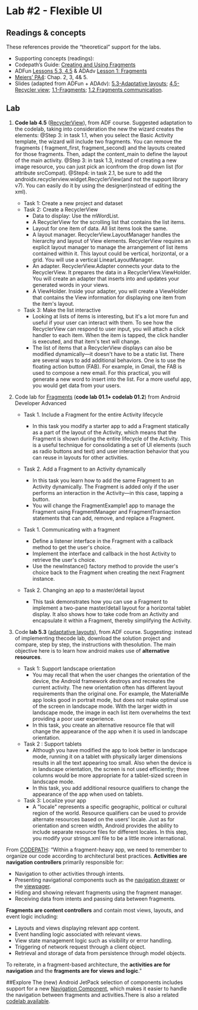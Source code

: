 # Lab #2 - Flexible UI

## Readings & concepts 
These references provide the “theoretical” support for the labs. 

  * Supporting concepts (readings):
   * Codepath’s Guide: [Creating and Using Fragments](https://guides.codepath.com/android/creating-and-using-fragments)
   * ADFun [Lessons 5.3, 4.5](https://google-developer-training.github.io/android-developer-fundamentals-course-concepts-v2/index.html) & ADAdv [Lesson 1: Fragments](https://google-developer-training.github.io/android-developer-advanced-course-concepts/index-book.html)
   * [Meiers’ PA4](https://www.wiley.com/en-pt/Professional+Android%2C+4th+Edition-p-9781118949528): Chap. 2, 3, 4& 5.
  * Slides (adapted from ADFun + ADAdv): [5.3-Adaptative layouts](https://docs.google.com/presentation/d/15VwOB_6BupSUmzryT0YypAtIKUMC9mH67cPVYvyKqNA/edit#slide=id.p); [4.5-Recycler view](https://docs.google.com/presentation/d/1tLLYBSGl9d8nHc_88007kTOZvXdSY0oqIRF3APIgm34/edit#slide=id.p); [1.1-Fragments](https://docs.google.com/presentation/d/1VrlgPyf2IvpEXSFIWXLsz0LqEUjxWu6akwTlRTWX6Ng/edit#slide=id.g2dde0bc238_3_0); [1.2 Fragments communication](https://docs.google.com/presentation/d/11zMbRezuCIJVmPtVtkRBeSBm_FmONv14pNoNIagaCNQ/edit#slide=id.g2f5deb3c7a_1_216).

## Lab
  1. **Code lab 4.5** ([RecyclerView](https://developer.android.com/courses/fundamentals-training/toc-v2#unit_2_user_experience)), from ADF course.
   Suggested adaptation to the codelab, taking into consideration the new the wizard creates the elements:
    @Step 3: in task 1.1, when you select the Basic Activity template, the wizard will include two fragments. You can remove the fragments ( fragment_first, fragment_second) and the layouts created for those fragments. Then, adapt the content_main to define the layout of the main activity.
    @Step 3: in task 1.3, instead of creating a new image resource, you can just pick an iconfrom the drop down list (for attribute srcCompat).
    @Step4: in task 2.1, be sure to add the androidx.recyclerview.widget.RecyclerView(and not the support library v7). You can easily do it by using the designer(instead of editing the xml).
        * Task 1: Create a new project and dataset
        * Task 2: Create a RecyclerView
            * Data to display: Use the mWordList.
            * A RecyclerView for the scrolling list that contains the list items.
            * Layout for one item of data. All list items look the same.
            * A layout manager. RecyclerView.LayoutManager handles the hierarchy and layout of View elements. RecyclerView requires an explicit layout manager to manage the arrangement of list items contained within it. This layout could be vertical, horizontal, or a grid. You will use a vertical LinearLayoutManager.
            * An adapter. RecyclerView.Adapter connects your data to the RecyclerView. It prepares the data in a RecyclerView.ViewHolder. You will create an adapter that inserts into and updates your generated words in your views.
            * A ViewHolder. Inside your adapter, you will create a ViewHolder that contains the View information for displaying one item from the item's layout.
        * Task 3: Make the list interactive
            * Looking at lists of items is interesting, but it's a lot more fun and useful if your user can interact with them. To see how the RecyclerView can respond to user input, you will attach a click handler to each item. When the item is tapped, the click handler is executed, and that item's text will change.
            * The list of items that a RecyclerView displays can also be modified dynamically—it doesn't have to be a static list. There are several ways to add additional behaviors. One is to use the floating action button (FAB). For example, in Gmail, the FAB is used to compose a new email. For this practical, you will generate a new word to insert into the list. For a more useful app, you would get data from your users. 

  2. Code lab for [Fragments](https://codelabs.developers.google.com/advanced-android-training/) (**code lab 01.1+ codelab 01.2**) from Android Developer Advanced
        * Task 1. Include a Fragment for the entire Activity lifecycle
            * In this task you modify a starter app to add a Fragment statically as a part of the layout of the Activity, which means that the Fragment is shown during the entire lifecycle of the Activity. This is a useful technique for consolidating a set of UI elements (such as radio buttons and text) and user interaction behavior that you can reuse in layouts for other activities.
        * Task 2. Add a Fragment to an Activity dynamically
            * In this task you learn how to add the same Fragment to an Activity dynamically. The Fragment is added only if the user performs an interaction in the Activity—in this case, tapping a button.
            * You will change the FragmentExample1 app to manage the Fragment using FragmentManager and FragmentTransaction statements that can add, remove, and replace a Fragment.

        * Task 1. Communicating with a fragment
            * Define a listener interface in the Fragment with a callback method to get the user's choice.
            * Implement the interface and callback in the host Activity to retrieve the user's choice.
            * Use the newInstance() factory method to provide the user's choice back to the Fragment when creating the next Fragment instance.
        * Task 2. Changing an app to a master/detail layout
            * This task demonstrates how you can use a Fragment to implement a two-pane master/detail layout for a horizontal tablet display. It also shows how to take code from an Activity and encapsulate it within a Fragment, thereby simplifying the Activity.

  3. Code **lab 5.3** ([adaptative layouts](https://developer.android.com/courses/fundamentals-training/toc-v2#unit_2_user_experience)), from ADF course. Suggesting: instead of implementing thecode lab, download the solution project and compare, step by step, the instructions with thesolution. The main objective here is to learn how android makes use of **alternative resources**. 
        * Task 1: Support landscape orientation
            * You may recall that when the user changes the orientation of the device, the Android framework destroys and recreates the current activity. The new orientation often has different layout requirements than the original one. For example, the MaterialMe app looks good in portrait mode, but does not make optimal use of the screen in landscape mode. With the larger width in landscape mode, the image in each list item overwhelms the text providing a poor user experience.
            * In this task, you create an alternative resource file that will change the appearance of the app when it is used in landscape orientation.
        * Task 2 : Support tablets
            * Although you have modified the app to look better in landscape mode, running it on a tablet with physically larger dimensions results in all the text appearing too small. Also when the device is in landscape orientation, the screen is not used efficiently; three columns would be more appropriate for a tablet-sized screen in landscape mode.
            * In this task, you add additional resource qualifiers to change the appearance of the app when used on tablets.
        * Task 3: Localize your app
            * A "locale" represents a specific geographic, political or cultural region of the world. Resource qualifiers can be used to provide alternate resources based on the users' locale. Just as for orientation and screen width, Android provides the ability to include separate resource files for different locales. In this step, you modify your strings.xml file to be a little more international.


From [CODEPATH](https://guides.codepath.com/android/creating-and-using-fragments):
“Within a fragment-heavy app, we need to remember to organize our code according to architectural best practices.
**Activities are navigation controllers** primarily responsible for:

  * Navigation to other activities through intents.
  * Presenting navigational components such as the [navigation drawer](https://guides.codepath.com/android/Fragment-Navigation-Drawer) or the [viewpager](https://guides.codepath.com/android/ViewPager-with-FragmentPagerAdapter).
  * Hiding and showing relevant fragments using the fragment manager.
  * Receiving data from intents and passing data between fragments.

**Fragments are content controllers** and contain most views, layouts, and event logic including:

  * Layouts and views displaying relevant app content.
  * Event handling logic associated with relevant views.
  * View state management logic such as visibility or error handling.
  * Triggering of network request through a client object.
  * Retrieval and storage of data from persistence through model objects.

To reiterate, in a fragment-based architecture, the **activities are for navigation** and the **fragments are for views and logic**.”

##Explore
The (new) Android JetPack selection of components includes support for a new [Navigation Component](https://developer.android.com/guide/navigation), which makes it easier to handle the navigation between fragments and activities.There is also a related [codelab available](https://codelabs.developers.google.com/codelabs/android-navigation/index.html?index=..%2F..index#0).
